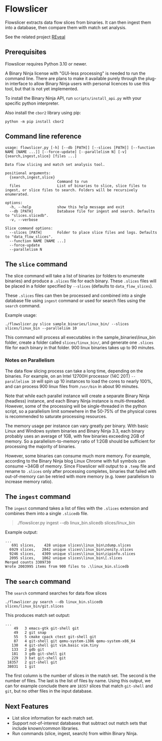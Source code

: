 
# Flowslicer

Flowslicer extracts data flow slices from binaries.  It can then ingest them into a database, then compare them with
match set analysis.

See the related project [REveal](https://github.com/praxiseng/reveal)

## Prerequisites

Flowslicer requires Python 3.10 or newer.

A Binary Ninja license with "GUI-less processing" is needed to run the command line.  There are plans to make it
available purely through the plug-in interface to allow Binary Ninja users with personal licences to use this tool,
but that is not yet implemented.

To install the Binary Ninja API, run `scripts/install_api.py` with your specific python interpreter.

Also install the `cbor2` library using pip:

```Shell
python -m pip install cbor2
```


## Command line reference

```Shell
usage: flowslicer.py [-h] [--db [PATH]] [--slices [PATH]] [--function NAME [NAME ...]] [--force-update] [--parallelism N] [-v] {search,ingest,slice} [files ...]

Data flow slicing and match set analysis tool.

positional arguments:
  {search,ingest,slice}
                        Command to run
  files                 List of binaries to slice, slice files to ingest, or slice files to search. Folders will be recursively enumerated.

options:
  -h, --help            show this help message and exit
  --db [PATH]           Database file for ingest and search. Defaults to "slices.slicedb".
  -v, --verbose

Slice command options:
  --slices [PATH]       Folder to place slice files and logs. Defaults to "data_flow_slices".
  --function NAME [NAME ...]
  --force-update
  --parallelism N
```

## The `slice` command

The slice command will take a list of binaries (or folders to enumerate binaries) and produce a `.slices` file for each 
binary.  These `.slices` files will be placed in a folder specified by `--slices` (defaults to `data_flow_slices`).

These `.slices` files can then be processed and combined into a single database file using `ingest` command or used
for search files using the `search` command.

Example usage:

```Shell
./flowslicer.py slice sample_binaries/linux_bin/ --slices slices/linux_bin --parallelism 10
``` 

This command will process all executables in the sample_binaries\linux_bin folder, create a folder called
`slices/linux_bin/`, and generate one `.slices` file for each binary in that folder.  900 linux binaries takes up to 90 
minutes.

### Notes on Parallelism

The data flow slicing process can take a long time, depending on the binaries. For example, on an Intel 12700H 
processor (14C 20T) `--parallelism 10` will spin up 10 instances to load the cores to nearly 100%, and can process 
900 linux files from `/usr/bin` in about 90 minutes.

Note that while each parallel instance will create a separate Binary Ninja (headless) instance, and each Binary Ninja
instance is multi-threaded.  However, some of the processing will be single-threaded in the python script, so a 
parallelism limit somewhere in the 50-75% of the physical cores is recommended to saturate processing resources.

The memory usage per instance can vary greatly per binary.  With basic Linux and Windows system binaries and Binary
Ninja 3.3, each binary probably uses an average of 1GB, with few binaries exceeding 2GB of memory.  So a 
parallelism-to-memory ratio of 1:2GB should be sufficient for processing the majority of binaries.

However, some binaries can consume much more memory.  For example, according to the Binary Ninja blog Linux Chrome 
with full symbols can consume ~34GB of memory.  Since Flowslicer will output to a `.temp` file and rename to `.slices`
only after processing completes, binaries that failed with out-of-memory can be retried with more memory (e.g. lower
parallelism to increase memory ratio).

## The `ingest` command

The `ingest` command takes a list of files with the `.slices` extension and combines them into a single `.slicedb` file. 

>  ./flowslicer.py ingest --db linux_bin.slicedb slices/linux_bin

Example output:
```Shell
...
   691 slices,    428 unique slices\linux_bin\zdump.slices
  6929 slices,   2842 unique slices\linux_bin\zenity.slices
  9246 slices,   4309 unique slices\linux_bin\zipinfo.slices
  2095 slices,   1062 unique slices\linux_bin\[.slices
Merged counts 3309730
Wrote 2003995 items from 900 files to .\linux_bin.slicedb
```

## The `search` command

The `search` command searches for data flow slices
```Shell
./flowslicer.py search --db linux_bin.slicedb slices/linux_bin/git.slices
```

This produces match set output:

```Shell
...
    49   3 emacs-gtk git-shell git
    49   2 git snap
    55   5 cmake cpack ctest git-shell git
    87   4 git-shell git qemu-system-i386 qemu-system-x86_64
   130   4 git-shell git vim.basic vim.tiny
   133   2 gdb git
   181   3 gdb git-shell git
   229   3 bat git-shell git
 18357   2 git-shell git
 38031   1 git
```

The first column is the number of slices in the match set.  The second is the number of files.  The last is the list
of files by name.  Using this output, we can for example conclude there are `18357` slices that match `git-shell` and 
`git`, but no other files in the input database.

## Next Features

* List slice information for each match set.
* Support not-of-interest databases that subtract out match sets that include known/common libraries.
* Run commands (slice, ingest, search) from within Binary Ninja.

